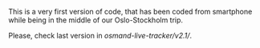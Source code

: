 This is a very first version of code, that has been coded from smartphone while being in the middle of our Oslo-Stockholm trip.

Please, check last version in *osmand-live-tracker/v2.1/*.